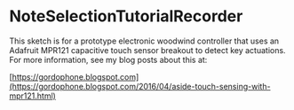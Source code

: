 # NoteSelectionTutorialRecorder

This sketch is for a prototype electronic woodwind controller that
uses an Adafruit MPR121 capacitive touch sensor breakout to
detect key actuations. For more information, see my blog posts
about this at:

[https://gordophone.blogspot.com](https://gordophone.blogspot.com/2016/04/aside-touch-sensing-with-mpr121.html)
